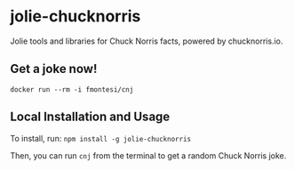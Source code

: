 # jolie-chucknorris

Jolie tools and libraries for Chuck Norris facts, powered by chucknorris.io.

## Get a joke now!

`docker run --rm -i fmontesi/cnj`

## Local Installation and Usage

To install, run:
`npm install -g jolie-chucknorris`

Then, you can run `cnj` from the terminal to get a random Chuck Norris joke.
